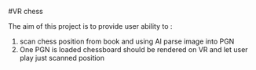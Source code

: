 #VR chess 

The aim of this project is to provide user ability 
to :

1) scan chess position from book and using AI parse image into PGN
2) One PGN is loaded chessboard should be rendered on VR and let user play just scanned position 